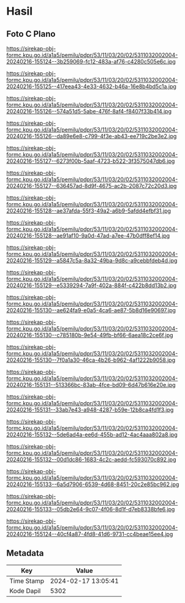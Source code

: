 # Hasil

## Foto C Plano

https://sirekap-obj-formc.kpu.go.id/a1a5/pemilu/pdpr/53/11/03/20/02/5311032002004-20240216-155124--3b259069-fc12-483a-af76-c4280c505e6c.jpg

https://sirekap-obj-formc.kpu.go.id/a1a5/pemilu/pdpr/53/11/03/20/02/5311032002004-20240216-155125--417eea43-4e33-4632-b46a-16e8b4bd5c1a.jpg

https://sirekap-obj-formc.kpu.go.id/a1a5/pemilu/pdpr/53/11/03/20/02/5311032002004-20240216-155126--574a51d5-5abe-476f-8af4-f8407f33b414.jpg

https://sirekap-obj-formc.kpu.go.id/a1a5/pemilu/pdpr/53/11/03/20/02/5311032002004-20240216-155126--da89e6e8-c799-4f3e-ab43-ee719c2be3e2.jpg

https://sirekap-obj-formc.kpu.go.id/a1a5/pemilu/pdpr/53/11/03/20/02/5311032002004-20240216-155127--6273f00b-5aaf-4723-b522-3f3575047db6.jpg

https://sirekap-obj-formc.kpu.go.id/a1a5/pemilu/pdpr/53/11/03/20/02/5311032002004-20240216-155127--636457ad-8d9f-4675-ac2b-2087c72c20d3.jpg

https://sirekap-obj-formc.kpu.go.id/a1a5/pemilu/pdpr/53/11/03/20/02/5311032002004-20240216-155128--ae37afda-55f3-49a2-a6b9-5afdd4efbf31.jpg

https://sirekap-obj-formc.kpu.go.id/a1a5/pemilu/pdpr/53/11/03/20/02/5311032002004-20240216-155128--ae91af10-9a0d-47ad-a7ee-47b0dff8ef14.jpg

https://sirekap-obj-formc.kpu.go.id/a1a5/pemilu/pdpr/53/11/03/20/02/5311032002004-20240216-155129--a5847c5a-8a32-49ba-9d8c-a9cebbfdeb4d.jpg

https://sirekap-obj-formc.kpu.go.id/a1a5/pemilu/pdpr/53/11/03/20/02/5311032002004-20240216-155129--e5339294-7a9f-402a-884f-c422b8dd13b2.jpg

https://sirekap-obj-formc.kpu.go.id/a1a5/pemilu/pdpr/53/11/03/20/02/5311032002004-20240216-155130--ae624fa9-e0a5-4ca6-ae87-5b8d16e90697.jpg

https://sirekap-obj-formc.kpu.go.id/a1a5/pemilu/pdpr/53/11/03/20/02/5311032002004-20240216-155130--c785180b-9e54-49fb-bf66-6aea18c2ce6f.jpg

https://sirekap-obj-formc.kpu.go.id/a1a5/pemilu/pdpr/53/11/03/20/02/5311032002004-20240216-155130--7f0a1a30-46ca-4b26-b962-4af1222b9058.jpg

https://sirekap-obj-formc.kpu.go.id/a1a5/pemilu/pdpr/53/11/03/20/02/5311032002004-20240216-155131--513366bc-83ab-4fce-bd09-6d47b616e20e.jpg

https://sirekap-obj-formc.kpu.go.id/a1a5/pemilu/pdpr/53/11/03/20/02/5311032002004-20240216-155131--33ab7e43-a948-4287-b59e-12b8ca4fd1f3.jpg

https://sirekap-obj-formc.kpu.go.id/a1a5/pemilu/pdpr/53/11/03/20/02/5311032002004-20240216-155132--5de6ad4a-ee6d-455b-ad12-4ac4aaa802a8.jpg

https://sirekap-obj-formc.kpu.go.id/a1a5/pemilu/pdpr/53/11/03/20/02/5311032002004-20240216-155132--00d1dc86-1683-4c2c-aedd-fc593070c892.jpg

https://sirekap-obj-formc.kpu.go.id/a1a5/pemilu/pdpr/53/11/03/20/02/5311032002004-20240216-155133--6a5d7906-6539-4d68-8451-20c2e85bc962.jpg

https://sirekap-obj-formc.kpu.go.id/a1a5/pemilu/pdpr/53/11/03/20/02/5311032002004-20240216-155133--05db2e64-9c07-4f06-8d1f-d7eb8338bfe6.jpg

https://sirekap-obj-formc.kpu.go.id/a1a5/pemilu/pdpr/53/11/03/20/02/5311032002004-20240216-155124--40cf4a87-4fd8-41d6-9731-cc4beae15ee4.jpg


## Metadata

| Key        | Value               |
| ---------- | ------------------- |
| Time Stamp | 2024-02-17 13:05:41 |
| Kode Dapil | 5302                |



